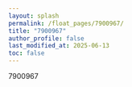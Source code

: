 ```yaml
---
layout: splash
permalink: /float_pages/7900967/
title: "7900967"
author_profile: false
last_modified_at: 2025-06-13
toc: false
---
```

 
7900967
